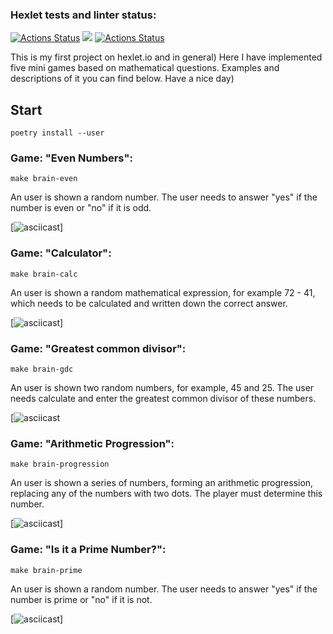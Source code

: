 ### Hexlet tests and linter status:
[![Actions Status](https://github.com/Svensson17/python-project-lvl1/workflows/hexlet-check/badge.svg)](https://github.com/Svensson17/python-project-lvl1/actions)
<a href="https://codeclimate.com/github/codeclimate/codeclimate/maintainability"><img src="https://api.codeclimate.com/v1/badges/a99a88d28ad37a79dbf6/maintainability" /></a>
[![Actions Status](https://github.com/Svensson17/python-project-lvl1/workflows/Linter/badge.svg)](https://github.com/Svensson17/python-project-lvl1/actions)

This is my first project on hexlet.io and in general) Here I have implemented five mini games based on mathematical questions. Examples and descriptions of it you can find below. Have a nice day)

## Start 
```console
poetry install --user
```
### Game: "Even Numbers":
```console
make brain-even
```
An user is shown a random number. The user needs to answer "yes" if the number is even or "no" if it is odd.

[![asciicast](http://g.recordit.co/Uetjct7nmd.gif)]

### Game: "Calculator":
```console
make brain-calc
```
An user is shown a random mathematical expression, for example 72 - 41, which needs to be calculated and written down the correct answer.

[![asciicast](http://g.recordit.co/NnfDuQEH5u.gif)]

### Game: "Greatest common divisor":
```console
make brain-gdc
```
An user is shown two random numbers, for example, 45 and 25. The user needs calculate and enter the greatest common divisor of these numbers.

[![asciicast](http://g.recordit.co/D0aOCv8xWE.gif)

### Game: "Arithmetic Progression":
```console
make brain-progression
```
An user is shown a series of numbers, forming an arithmetic progression, replacing any of the numbers with two dots. The player must determine this number.

[![asciicast](http://g.recordit.co/Pqv27H4knv.gif)]

### Game: "Is it a Prime Number?":
```console
make brain-prime
```
An user is shown a random number. The user needs to answer "yes" if the number is prime or "no" if it is not.

[![asciicast](http://g.recordit.co/f6Y6S5svJk.gif)]
